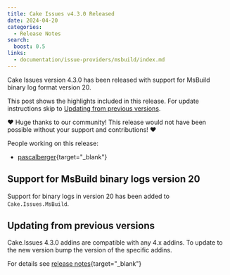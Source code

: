 ```yaml
---
title: Cake Issues v4.3.0 Released
date: 2024-04-20
categories:
  - Release Notes
search:
  boost: 0.5
links:
  - documentation/issue-providers/msbuild/index.md
---
```


Cake Issues version 4.3.0 has been released with support for MsBuild binary log format version 20.

<!-- more -->

This post shows the highlights included in this release.
For update instructions skip to [Updating from previous versions](#updating-from-previous-versions).

❤ Huge thanks to our community! This release would not have been possible without your support and contributions! ❤

People working on this release:

* [pascalberger](https://github.com/pascalberger){target="_blank"}

## Support for MsBuild binary logs version 20

Support for binary logs in version 20 has been added to `Cake.Issues.MsBuild`.

## Updating from previous versions

Cake.Issues 4.3.0 addins are compatible with any 4.x addins.
To update to the new version bump the version of the specific addins.

For details see [release notes](https://github.com/cake-contrib/Cake.Issues/releases/tag/4.3.0){target="_blank"}

